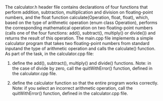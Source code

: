 The calculator.h header file contains declarations of four functions that perform addition, subtraction, multiplication
and division on floating-point numbers, and the float function calculate(Operation, float, float), which, based on the type of arithmetic operation (enum class Operation), 
performs the corresponding mathematical operation on two floating-point numbers (calls one of the four functions: add(), subtract(), multiply() or divide()) and returns 
the result of this operation. The main.cpp file implements a simple calculator program that takes two floating-point numbers from standard inputand the type of arithmetic 
operation and calls the calculate() function. As part of the task, in the calculator.cpp file:

1. define the add(), subtract(), multiply() and divide() functions. Note: in the case of divide by zero, call the quitWithError() function, defined in the calculator.cpp file.
   
2. define the calculator function so that the entire program works correctly. Note: if you select an incorrect arithmetic operation, call the quitWithError() function, defined in the calculator.cpp file.

